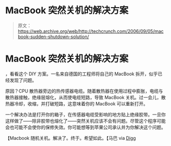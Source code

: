 # MacBook 突然关机的解决方案

> 原文：<https://web.archive.org/web/http://techcrunch.com/2006/09/05/macbook-sudden-shutdown-solution/>

# MacBook 突然关机的解决方案

，看看这个 DIY 方案。一名来自德国的工程师将自己的 MacBook 拆开，似乎已经发现了问题。

原因？CPU 散热器旁边的热传感器电缆。随着散热器在使用过程中膨胀，电缆与散热器接触，绝缘层熔化，从而使电缆短路，导致 MacBook 关机。过一会儿，散热器冷却，收缩，并打破短路，这意味着你的 MacBook 可以重新打开。

一个解决办法是打开你的箱子，在传感器电缆受影响的地方贴上绝缘胶带。一旦你这样做了——除非胶带也熔化了——突然关机应该不会有问题。尽管这个程序可能会也可能不会使你的保修失效。你可能想等到苹果公司承认并为你解决这个问题。

【Macbook 随机关机。解决了。终于。希望如此。【马巴 via [Digg](https://web.archive.org/web/20201204173922/http://www.digg.com/)
